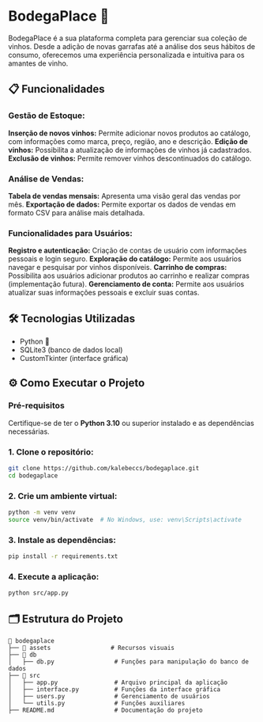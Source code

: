 # BodegaPlace 🍷

BodegaPlace é a sua plataforma completa para gerenciar sua coleção de vinhos. Desde a adição de novas garrafas até a análise dos seus hábitos de consumo, oferecemos uma experiência personalizada e intuitiva para os amantes de vinho.

## 📋 Funcionalidades

### Gestão de Estoque:
**Inserção de novos vinhos:** Permite adicionar novos produtos ao catálogo, com informações como marca, preço, região, ano e descrição.
**Edição de vinhos:** Possibilita a atualização de informações de vinhos já cadastrados.
**Exclusão de vinhos:** Permite remover vinhos descontinuados do catálogo.
### Análise de Vendas:
**Tabela de vendas mensais:** Apresenta uma visão geral das vendas por mês.
**Exportação de dados:** Permite exportar os dados de vendas em formato CSV para análise mais detalhada.
### Funcionalidades para Usuários:
**Registro e autenticação:** Criação de contas de usuário com informações pessoais e login seguro.
**Exploração do catálogo:** Permite aos usuários navegar e pesquisar por vinhos disponíveis.
**Carrinho de compras:** Possibilita aos usuários adicionar produtos ao carrinho e realizar compras (implementação futura).
**Gerenciamento de conta:** Permite aos usuários atualizar suas informações pessoais e excluir suas contas.

## 🛠️ Tecnologias Utilizadas

- Python 🐍
- SQLite3 (banco de dados local)
- CustomTkinter (interface gráfica)

## ⚙️ Como Executar o Projeto

### Pré-requisitos

Certifique-se de ter o **Python 3.10** ou superior instalado e as dependências necessárias.

### 1. Clone o repositório:

```bash
git clone https://github.com/kalebeccs/bodegaplace.git
cd bodegaplace
```

### 2. Crie um ambiente virtual:

```bash
python -m venv venv
source venv/bin/activate  # No Windows, use: venv\Scripts\activate
```

### 3. Instale as dependências:

```bash
pip install -r requirements.txt
```

### 4. Execute a aplicação:

```bash
python src/app.py
```

## 🗂️ Estrutura do Projeto

```plaintext
📁 bodegaplace
├── 📂 assets                 # Recursos visuais
├── 📂 db
│   ├── db.py                 # Funções para manipulação do banco de dados
├── 📂 src
│   ├── app.py                # Arquivo principal da aplicação
│   ├── interface.py          # Funções da interface gráfica
│   ├── users.py              # Gerenciamento de usuários
│   └── utils.py              # Funções auxiliares
├── README.md                 # Documentação do projeto
```


